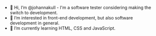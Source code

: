 - 👋 Hi, I’m @johannakull - I'm a software tester considering making the switch to development.
- 👀 I’m interested in front-end development, but also software development in general.
- 🌱 I’m currently learning HTML, CSS and JavaScript.

<!---
johannakull/johannakull is a ✨ special ✨ repository because its `README.md` (this file) appears on your GitHub profile.
You can click the Preview link to take a look at your changes.
--->
